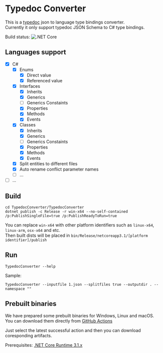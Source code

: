 # Typedoc Converter
This is a [typedoc](https://github.com/TypeStrong/typedoc) json to language type bindings converter.  
Currently it only support typedoc JSON Schema to C# type bindings.

Build status: ![.NET Core](https://github.com/hez2010/TypedocConverter/workflows/.NET%20Core/badge.svg)

## Languages support
- [x] C#
  - [x] Enums
    - [x] Direct value
    - [x] Referenced value
  - [x] Interfaces
    - [x] Inherits
    - [x] Generics
    - [ ] Generics Constaints
    - [x] Properties
    - [x] Methods
    - [x] Events
  - [x] Classes
    - [x] Inherits
    - [x] Generics
    - [ ] Generics Constaints
    - [x] Properties
    - [x] Methods
    - [x] Events
  - [x] Split entities to different files
  - [x] Auto rename conflict parameter names
  - [ ] ...
- [ ] ...

## Build
```
cd TypedocConverter/TypedocConverter
dotnet publish -c Release -r win-x64 --no-self-contained /p:PublishSingleFile=true /p:PublishReadyToRun=true
```
You can replace `win-x64` with other platform identifiers such as `linux-x64`, `linux-arm`, `osx-x64` and etc.  
Then built dists will be placed in `bin/Release/netcoreapp3.1/[platform identifier]/publish`
## Run
```
TypedocConverter --help
```
Sample:
```
TypedocConverter --inputfile 1.json --splitfiles true --outputdir . --namespace ""
```
## Prebuilt binaries
We have prepared some prebuilt binaries for Windows, Linux and macOS.  
You can download them directly from [GitHub Actions](https://github.com/hez2010/TypedocConverter/actions)

Just select the latest successful action and then you can download coresponding artifacts.

Prerequisites: [.NET Core Runtime 3.1.x](https://dotnet.microsoft.com/download/dotnet-core/3.1)
